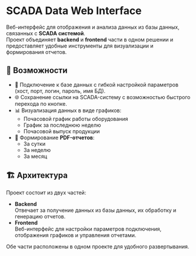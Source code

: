 # SCADA Data Web Interface

Веб-интерфейс для отображения и анализа данных из базы данных, связанных с **SCADA системой**.  
Проект объединяет **backend** и **frontend** части в одном решении и предоставляет удобные инструменты для визуализации и формирования отчетов.

## 📌 Возможности

- 🔗 Подключение к базе данных с гибкой настройкой параметров (хост, порт, логин, пароль, имя БД).  
- 🌐 Сохранение ссылки на SCADA-систему с возможностью быстрого перехода по кнопке.  
- 📊 Визуализация данных в виде графиков:
  - Почасовой график работы оборудования
  - График за последнюю неделю
  - Почасовой выпуск продукции
- 📝 Формирование **PDF-отчетов**:
  - За сутки
  - За неделю
  - За месяц

## 🏗 Архитектура

Проект состоит из двух частей:
- **Backend**  
  Отвечает за получение данных из базы данных, их обработку и генерацию отчетов.
- **Frontend**  
  Веб-интерфейс для настройки параметров подключения, отображения графиков и управления отчетами.

Обе части расположены в одном проекте для удобного развертывания.
